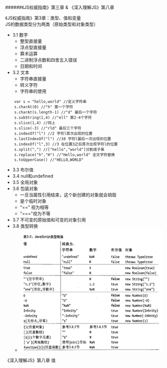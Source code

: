 ######《JS权威指南》第三章 & 《深入理解JS》第八章

《JS权威指南》第3章：类型、值和变量  
JS的数据类型分为两类（原始类型和对象类型）  
- 3.1 数字  
    - 整型直接量  
    - 浮点型直接量  
    - 算术运算  
    - 二进制浮点数和四舍五入错误  
    - 日期和时间  
- 3.2 文本  
    - 字符串直接量
    - 转义字符
    - 字符串的使用
```
    var s = "hello,world" //定义字符串
    s.charAt(0) //"h" 第一个字符
    s.charAt(s.length-1) //"d" 最后一个字符
    s.subString(1,4) //"ell" 第2-4个字符
    s.slice(1,4) //同上
    s.slice(-3) //"rld" 最后三个字符
    s.indexOf("l") //2 字符l首次出现的位置
    s.lastIndexOf("l") //10 字符l最后一次出现的位置
    s.indexOf("l",3) //3 在位置3之后首次出现字符l的位置
    s.split(",") //["hello","world"]分割成子串
    s.replace("h","H") //"Hello,world" 全文字符替换
    s.toUpperCase() //"HELLO,WORLD"
```
- 3.3 布尔值
- 3.4 null和undefined
- 3.5 全局对象
- 3.6 包装对象
    - 一旦当属性引用结束，这个新创建的对象就会销毁  
    - 是个临时对象  
    - "==" 视为相等
    - "==="视为不等
- 3.7 不可变的原始值和可变的对象引用
- 3.8 类型转换
    - ![Alt text](img/3-1.jpg "optional title")

《深入理解JS》第八章  值



    

